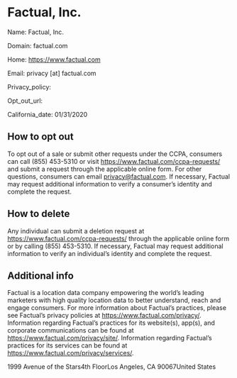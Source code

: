 
# Factual, Inc.

Name: Factual, Inc.

Domain: factual.com

Home: https://www.factual.com

Email: privacy [at] factual.com

Privacy_policy: 

Opt_out_url: 

California_date: 01/31/2020



## How to opt out

To opt out of a sale or submit other requests under the CCPA, consumers can call (855) 453-5310 or visit https://www.factual.com/ccpa-requests/ and submit a request through the applicable online form. For other questions, consumers can email privacy@factual.com. If necessary, Factual may request additional information to verify a consumer’s identity and complete the request.

## How to delete

Any individual can submit a deletion request at https://www.factual.com/ccpa-requests/ through the applicable online form or by calling (855) 453-5310. If necessary, Factual may request additional information to verify an individual’s identity and complete the request.

## Additional info

Factual is a location data company empowering the world’s leading marketers with high quality location data to better understand, reach and engage consumers. For more information about Factual’s practices, please see Factual’s privacy policies at https://www.factual.com/privacy/. Information regarding Factual’s practices for its website(s), app(s), and corporate communications can be found at https://www.factual.com/privacy/site/. Information regarding Factual’s practices for its services can be found at https://www.factual.com/privacy/services/.

1999 Avenue of the Stars4th FloorLos Angeles, CA 90067United States

